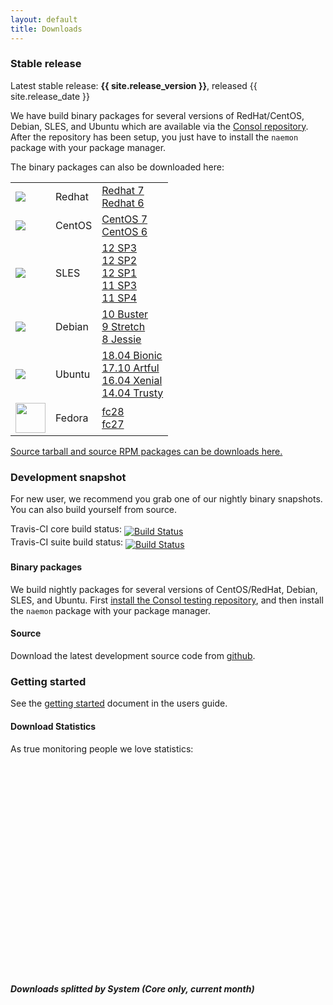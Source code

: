 ```yaml
---
layout: default
title: Downloads
---
```


### Stable release

<div class="alert alert-success"><i class="glyphicon glyphicon-download-alt"></i> Latest stable release: <b>{{ site.release_version }}</b>, released {{ site.release_date }}</div>

We have build binary packages for several versions of RedHat/CentOS, Debian, SLES, and Ubuntu which are available
via the [Consol repository](http://labs.consol.de/repo/stable/). After the repository has been setup, you just
have to  install the `naemon` package with your package manager.

The binary packages can also be downloaded here:

<table>
 <tr>
   <td><img src="../images/redhat.png"></td>
   <td>Redhat</td>
   <td>
        <a href="http://labs.consol.de/naemon/release/v{{ site.release_version }}/rhel7/">Redhat 7</a><br>
        <a href="http://labs.consol.de/naemon/release/v{{ site.release_version }}/rhel6/">Redhat 6</a><br>
   </td>
 </tr>
 <tr>
   <td><img src="../images/centos.png"></td>
   <td>CentOS</td>
   <td>
        <a href="http://labs.consol.de/naemon/release/v{{ site.release_version }}/rhel7/">CentOS 7</a><br>
        <a href="http://labs.consol.de/naemon/release/v{{ site.release_version }}/rhel6/">CentOS 6</a><br>
   </td>
 </tr>
 <tr>
   <td><img src="../images/sles.jpg"></td>
   <td>SLES</td>
   <td>
        <a href="http://labs.consol.de/naemon/release/v{{ site.release_version }}/sles12sp1/">12 SP3</a><br>
        <a href="http://labs.consol.de/naemon/release/v{{ site.release_version }}/sles12sp1/">12 SP2</a><br>
        <a href="http://labs.consol.de/naemon/release/v{{ site.release_version }}/sles12sp1/">12 SP1</a><br>
        <a href="http://labs.consol.de/naemon/release/v{{ site.release_version }}/sles11sp3/">11 SP3</a><br>
        <a href="http://labs.consol.de/naemon/release/v{{ site.release_version }}/sles11sp4/">11 SP4</a><br>
   </td>
 </tr>
 <tr>
   <td><img src="../images/debian.png"></td>
   <td>Debian</td>
   <td>
        <a href="http://labs.consol.de/naemon/release/v{{ site.release_version }}/debian10/">10 Buster</a><br>
        <a href="http://labs.consol.de/naemon/release/v{{ site.release_version }}/debian9/">9 Stretch</a><br>
        <a href="http://labs.consol.de/naemon/release/v{{ site.release_version }}/debian8/">8 Jessie</a><br>
   </td>
 </tr>
 <tr>
   <td><img src="../images/ubuntu.png"></td>
   <td>Ubuntu</td>
   <td>
        <a href="http://labs.consol.de/naemon/release/v{{ site.release_version }}/ubuntu18.04/">18.04 Bionic</a><br>
        <a href="http://labs.consol.de/naemon/release/v{{ site.release_version }}/ubuntu17.10/">17.10 Artful</a><br>
        <a href="http://labs.consol.de/naemon/release/v{{ site.release_version }}/ubuntu16.04/">16.04 Xenial</a><br>
        <a href="http://labs.consol.de/naemon/release/v{{ site.release_version }}/ubuntu14.04/">14.04 Trusty</a><br>
   </td>
 </tr>
 <tr>
   <td><img src="../images/fedora.png" height=48 width=48></td>
   <td>Fedora</td>
   <td>
        <a href="http://labs.consol.de/naemon/release/v{{ site.release_version }}/fc28/">fc28</a><br>
        <a href="http://labs.consol.de/naemon/release/v{{ site.release_version }}/fc27/">fc27</a><br>
   </td>
 </tr>
</table>

<a href="http://labs.consol.de/naemon/release/v{{ site.release_version }}/src/">Source tarball and source RPM packages can be downloads here.</a>

<a name="development_snapshot"></a>

### Development snapshot
For new user, we recommend you grab one of our nightly binary snapshots. You can also build yourself from source.

Travis-CI core build status: <a href="https://travis-ci.org/naemon/naemon-core"><img style="vertical-align:sub;" src="https://travis-ci.org/naemon/naemon-core.png?branch=master" alt="Build Status"></a><br />
Travis-CI suite build status: <a href="https://travis-ci.org/naemon/naemon"><img style="vertical-align:sub;" src="https://travis-ci.org/naemon/naemon.png?branch=master" alt="Build Status"></a>

#### Binary packages
We build nightly packages for several versions of CentOS/RedHat, Debian, SLES, and Ubuntu. First [install the Consol testing repository](http://labs.consol.de/repo/testing/), and then install the `naemon` package with your package manager.

#### Source
Download the latest development source code from [github](http://github.com/naemon/naemon).

### Getting started

See the [getting started](/documentation/usersguide/toc.html#getting_started) document in the users guide.

#### Download Statistics
As true monitoring people we love statistics:

<style type="text/css">
.yaxisLabel {
  left: -20px;
  top: 50%;
  -ms-filter: "progid:DXImageTransform.Microsoft.Matrix(M11=-0.00000000, M12=1.00000000, M21=-1.00000000, M22=-0.00000000,sizingMethod='auto expand')";
  filter: flipv() fliph(); writing-mode: tb-rl; /* IE < 9 */
  -webkit-transform: rotate(-90.0deg);  /* Safari 3.1+, Chrome */
  -moz-transform: rotate(-90.0deg);  /* Firefox 3.5-15 */
  -ms-transform: rotate(-90.0deg);  /* IE9+ */
  -o-transform: rotate(-90.0deg);  /* Opera 10.5-12.00 */
  transform: rotate(-90.0deg);
}
.axisLabel {
  font-size: 12px;
  position: absolute;
  text-align: center;
}
DIV.legend TD {
  border: 0;
}
</style>
<div id="downloadstats" style="width:1000px; height: 300px;"></div>
<br><br>

##### Downloads splitted by System (Core only, current month)
<div id="downloadstats_pkg" style="width:400px; height: 270px;"></div>
<script language="javascript" type="text/javascript" src="/ressources/flot/jquery.flot.min.js"></script>
<script language="javascript" type="text/javascript" src="/ressources/flot/jquery-flot-dashes.js"></script>
<script language="javascript" type="text/javascript" src="/ressources/flot/jquery.flot.pie.min.js"></script>
<script language="javascript" type="text/javascript" src="http://labs.consol.de/naemon/downloadstats.js"></script>
<script type="text/javascript">
function extract_data(name, ticks, stats) {
    var data = [];
    jQuery.each(ticks, function(nr, tick) {
        var tmp   = tick[1].split("-");
        var year  = tmp[0];
        var month = tmp[1];
        var value = 0;
        if(stats[year][month][name] != undefined) {
            value = stats[year][month][name];
        }
        data.push([tick[0], value]);
    });
    return(data);
}

function extract_data_current_month(pattern, month) {
    var sum = 0;
    var tmp   = month.split("-");
    var year  = tmp[0];
    var month = tmp[1];
    jQuery.each(pattern, function(x, p) {
        var re = new RegExp(p);
        for(var key in download_stats[year][month]) {
            if(key.search(re) != -1) {
                sum += download_stats[year][month][key];
            }
        }
    });
    return sum;
}

function labelFormatter(label, series) {
    return "<div style='font-size:8pt; text-align:center; padding:2px; color:white;'>" + label + "<br/>" + Math.round(series.percent) + "%</div>";
}


jQuery(document).ready(function() {
    var months = [];
    jQuery.each(download_stats, function(year, data) {
        jQuery.each(download_stats[year], function(month, data) {
            months.push(year+"-"+month);
        });
    });
    var ticks = [];
    months = months.sort();
    jQuery.each(months, function(nr, month) {
        ticks.push([nr, month]);
    });

    var d1 = { label: "Core",           data: extract_data("naemon-core",       ticks, download_stats) };
    var d2 = { label: "Thruk",          data: extract_data("naemon-thruk",      ticks, download_stats) };
    var d3 = { label: "Livestatus",     data: extract_data("naemon-livestatus", ticks, download_stats) };
    var d4 = { label: "Source-Tarball", data: extract_data("naemon-source",     ticks, download_stats) };
    var series = [d1,d2,d3,d4];

    // estimates
    var today  = new Date();
    var day    = today.getDate();
    var days   = new Date(today.getFullYear(), today.getMonth()+1, 0).getDate();
    if(day != days && day > 1) {
        var factor = days / day;
        var d5 = { label: "", data: [d1.data[d1.data.length-2],  [d1.data.length-1, d1.data[d1.data.length-1][1]*factor ]], dashes: { show: true } };
        var d6 = { label: "", data: [d2.data[d2.data.length-2],  [d2.data.length-1, d2.data[d2.data.length-1][1]*factor ]], dashes: { show: true } };
        var d7 = { label: "", data: [d3.data[d3.data.length-2],  [d3.data.length-1, d3.data[d3.data.length-1][1]*factor ]], dashes: { show: true } };
        var d8 = { label: "", data: [d4.data[d4.data.length-2],  [d4.data.length-1, d4.data[d4.data.length-1][1]*factor ]], dashes: { show: true } };
        series.push(d5,d6,d7,d8);
    }

    jQuery.plot("#downloadstats", series,{
        colors: ['#CB514D', '#4CA251', '#AFD9F7', '#EDBF4B','#CB514D', '#4CA251', '#AFD9F7', '#EDBF4B'],
        lines: {
            fill:        false,
            steps:       false,
            fillColor: { colors: [ { opacity: 0.6 }, { opacity: 0.9 } ] }
        },
        xaxis:  { ticks: ticks },
        legend: { position: 'nw' },
        grid: {
            margin:  { left: 20 },
            hoverable: true,
            clickable: true
        }
    });
    var yaxisLabel = $("<div class='axisLabel yaxisLabel'></div>")
                    .text("Downloads")
                    .appendTo("#downloadstats");
    yaxisLabel.css("margin-top", yaxisLabel.width() / 2 - 20);

    jQuery("<div id='tooltip'></div>").css({
        position: "absolute",
        display:  "none",
        border:   "1px solid #fdd",
        padding:  "2px",
        opacity:   0.80
    }).appendTo("body");
    jQuery("#downloadstats").bind("plothover", function (event, pos, item) {
        if (item) {
            jQuery("#tooltip").html(item.series.label+": " + item.datapoint[1] + " downloads in " + ticks[item.datapoint[0]][1])
                              .css({top: item.pageY+5, left: item.pageX+5, "background-color": "#fee"})
                              .fadeIn(200);
        } else {
            $("#tooltip").hide();
        }
    });


    var cur_month = ticks[ticks.length-1][1];
    var data = [{
        label: 'Redhat5',
        data: extract_data_current_month(['naemon-core-rhel5'], cur_month),
        color: '#DBAD72'
    }, {
        label: 'Redhat6',
        data: extract_data_current_month(['naemon-core-rhel6'], cur_month),
        color: '#DBAD72'
    }, {
        label: 'Redhat7',
        data: extract_data_current_month(['naemon-core-rhel7'], cur_month),
        color: '#DBAD72'
    }, {
        label: 'SLES11',
        data: extract_data_current_month(['naemon-core-sles11'], cur_month),
        color: '#D9A88F'
    }, {
        label: 'SLES12',
        data: extract_data_current_month(['naemon-core-sles12'], cur_month),
        color: '#D9A88F'
    }, {
        label: 'Debian7',
        data: extract_data_current_month(['naemon-core-debian7'], cur_month),
        color: '#4B8C61'
    }, {
        label: 'Debian8',
        data: extract_data_current_month(['naemon-core-debian8'], cur_month),
        color: '#4B8C61'
    }, {
        label: 'Ubuntu 12',
        data: extract_data_current_month(['naemon-core-ubuntu12'], cur_month),
        color: '#12AD2A'
    }, {
        label: 'Ubuntu 13',
        data: extract_data_current_month(['naemon-core-ubuntu13'], cur_month),
        color: '#12AD2A'
    }, {
        label: 'Ubuntu 14',
        data: extract_data_current_month(['naemon-core-ubuntu14'], cur_month),
        color: '#12AD2A'
    }, {
        label: 'Ubuntu 15',
        data: extract_data_current_month(['naemon-core-ubuntu15'], cur_month),
        color: '#12AD2A'
    }, {
        label: 'Ubuntu 16',
        data: extract_data_current_month(['naemon-core-ubuntu16'], cur_month),
        color: '#12AD2A'
    }];
    jQuery.plot('#downloadstats_pkg', data, {
        series: {
            pie: {
                show:   true,
                radius: 1,
                tilt:   0.7,
                shadow: {
                    alpha: 0.02,
                    left: 15,
                    top: 5
                },
                label: {
                    show:         true,
                    radius:       1,
                    formatter:    labelFormatter,
                    background: { opacity: 0.8 }
                },
                combine: {
                    color:    '#999',
                    threshold: 0.03
                }
            }
        },
        legend: { show: false },
        grid:   { hoverable: true }
    });
    jQuery("#downloadstats_pkg").bind("plothover", function (event, pos, item) {
        if (item) {
            jQuery("#tooltip").html(item.series.label+": " + item.datapoint[1][0][1] + " downloads in " + cur_month + ' = '+ Math.round(item.series.percent) + ' %')
                              .css({top: pos.pageY+5, left: pos.pageX+5, "background-color": item.series.color})
                              .fadeIn(200);
        } else {
            $("#tooltip").hide();
        }
    });

});
</script>

